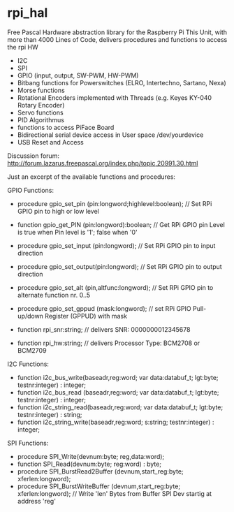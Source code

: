 # rpi_hal
Free Pascal Hardware abstraction library for the Raspberry Pi
This Unit, with more than 4000 Lines of Code, 
delivers procedures and functions to access the rpi HW

- I2C
- SPI
- GPIO (input, output, SW-PWM, HW-PWM)
- Bitbang functions for Powerswitches (ELRO, Intertechno, Sartano, Nexa)
- Morse functions
- Rotational Encoders implemented with Threads (e.g. Keyes KY-040 Rotary Encoder)
- Servo functions
- PID Algorithmus
- functions to access PiFace Board
- Bidirectional serial device access in User space /dev/yourdevice 
- USB Reset and Access

Discussion forum:
http://forum.lazarus.freepascal.org/index.php/topic,20991.30.html

Just an excerpt of the available functions and procedures:

GPIO Functions:
- procedure gpio_set_pin (pin:longword;highlevel:boolean); // Set RPi GPIO pin to high or low level
- function  gpio_get_PIN (pin:longword):boolean; // Get RPi GPIO pin Level is true when Pin level is '1'; false when '0'
- procedure gpio_set_input (pin:longword); // Set RPi GPIO pin to input direction
- procedure gpio_set_output(pin:longword); // Set RPi GPIO pin to output direction
- procedure gpio_set_alt (pin,altfunc:longword); // Set RPi GPIO pin to alternate function nr. 0..5
- procedure gpio_set_gppud (mask:longword); // set RPi GPIO Pull-up/down Register (GPPUD) with mask

- function rpi_snr:string; // delivers SNR: 0000000012345678
- function rpi_hw:string;  // delivers Processor Type: BCM2708 or BCM2709

I2C Functions:
- function i2c_bus_write(baseadr,reg:word; var data:databuf_t; lgt:byte; testnr:integer) : integer;
- function i2c_bus_read (baseadr,reg:word; var data:databuf_t; lgt:byte; testnr:integer) : integer;
- function i2c_string_read(baseadr,reg:word; var data:databuf_t; lgt:byte; testnr:integer) : string;
- function i2c_string_write(baseadr,reg:word; s:string; testnr:integer) : integer;

SPI Functions:
- procedure SPI_Write(devnum:byte; reg,data:word);
- function  SPI_Read(devnum:byte; reg:word) : byte;
- procedure SPI_BurstRead2Buffer (devnum,start_reg:byte; xferlen:longword);
- procedure SPI_BurstWriteBuffer (devnum,start_reg:byte; xferlen:longword); // Write 'len' Bytes from Buffer SPI Dev startig at address 'reg' 
